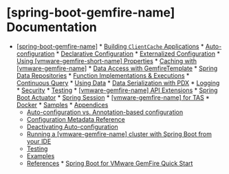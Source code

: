 #  [spring-boot-gemfire-name] Documentation
<!-- 
 Copyright (c) VMware, Inc. 2022. All rights reserved.
 Licensed to the Apache Software Foundation (ASF) under one or more contributor license
 agreements. See the NOTICE file distributed with this work for additional information regarding
 copyright ownership. The ASF licenses this file to You under the Apache License, Version 2.0 (the
 "License"); you may not use this file except in compliance with the License. You may obtain a
 copy of the License at
 
 http://www.apache.org/licenses/LICENSE-2.0
 
 Unless required by applicable law or agreed to in writing, software distributed under the License
 is distributed on an "AS IS" BASIS, WITHOUT WARRANTIES OR CONDITIONS OF ANY KIND, either express
 or implied. See the License for the specific language governing permissions and limitations under
 the License.
-->


*    [ [spring-boot-gemfire-name]](/spring-boot/index.html)
    *   [Building `ClientCache` Applications](/spring-boot/clientcache-applications.html)
    *   [Auto-configuration](/spring-boot/configuration-auto.html)
    *   [Declarative Configuration](/spring-boot/configuration-declarative.html)
    *   [Externalized Configuration](/spring-boot/configuration-externalized.html)
    *   [Using [vmware-gemfire-short-name] Properties](/spring-boot/gemfire-properties.html)
    *   [Caching with [vmware-gemfire-name]](/spring-boot/caching.html)
    *   [Data Access with GemfireTemplate](/spring-boot/templates.html)
    *   [Spring Data Repositories](/spring-boot/repositories.html)
    *   [Function Implementations & Executions](/spring-boot/functions.html)
    *   [Continuous Query](/spring-boot/continuous-query.html)
    *   [Using Data](/spring-boot/data.html)
    *   [Data Serialization with PDX](/spring-boot/data-serialization.html)
    *   [Logging](/spring-boot/logging.html)
    *   [Security](/spring-boot/security.html)
    *   [Testing](/spring-boot/testing.html)
    *   [[vmware-gemfire-name] API Extensions](/spring-boot/geode-api-ext.html)
    *   [Spring Boot Actuator](/spring-boot/actuator.html)
    *   [Spring Session](/spring-boot/session.html)
    *   [[vmware-gemfire-name] for TAS](/spring-boot/TAS.html)
    *   [Docker](/spring-boot/docker.html)
    *   [Samples](/spring-boot/samples.html)
    *   [Appendices](/spring-boot/appendices.html)
        *   [Auto-configuration vs. Annotation-based configuration](/spring-boot/configuration-annotations.html)
        *   [Configuration Metadata Reference](/spring-boot/configuration-properties.html)
        *   [Deactivating Auto-configuration](/spring-boot/configuration-deactivate.html)
        *   [Running a [vmware-gemfire-name] cluster with Spring Boot from your IDE](/spring-boot/configuration-bootstrapping.html)
        *   [Testing](/spring-boot/testing-support.html)
        *   [Examples](/spring-boot/examples.html)
        *   [References](/spring-boot/references.html)
    *   [Spring Boot for VMware GemFire Quick Start](/spring-boot/spring_boot_landing_page.html)
